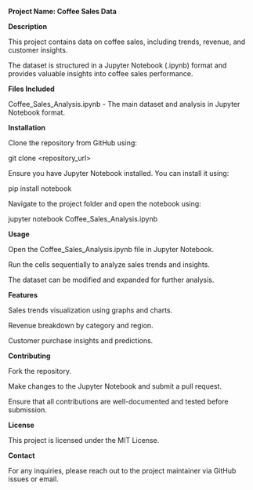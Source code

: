 **Project Name: Coffee Sales Data**

**Description**

This project contains data on coffee sales, including trends, revenue, and customer insights.

The dataset is structured in a Jupyter Notebook (.ipynb) format and provides valuable insights into coffee sales performance.

**Files Included**

Coffee_Sales_Analysis.ipynb - The main dataset and analysis in Jupyter Notebook format.

**Installation**

Clone the repository from GitHub using:

git clone <repository_url>

Ensure you have Jupyter Notebook installed. You can install it using:

pip install notebook

Navigate to the project folder and open the notebook using:

jupyter notebook Coffee_Sales_Analysis.ipynb

**Usage**

Open the Coffee_Sales_Analysis.ipynb file in Jupyter Notebook.

Run the cells sequentially to analyze sales trends and insights.

The dataset can be modified and expanded for further analysis.

**Features**

Sales trends visualization using graphs and charts.

Revenue breakdown by category and region.

Customer purchase insights and predictions.

**Contributing**

Fork the repository.

Make changes to the Jupyter Notebook and submit a pull request.

Ensure that all contributions are well-documented and tested before submission.

**License**

This project is licensed under the MIT License.

**Contact**

For any inquiries, please reach out to the project maintainer via GitHub issues or email.
